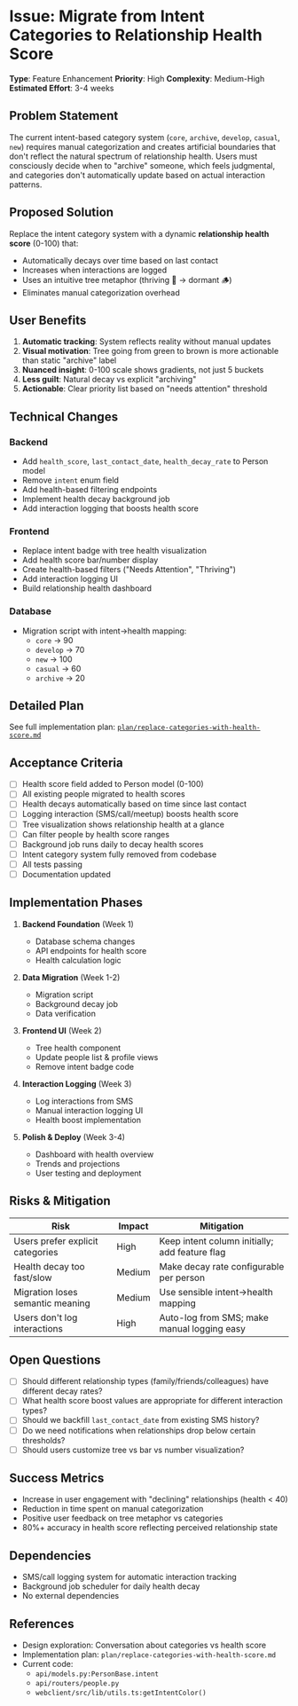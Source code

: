 # Issue: Migrate from Intent Categories to Relationship Health Score

**Type**: Feature Enhancement
**Priority**: High
**Complexity**: Medium-High
**Estimated Effort**: 3-4 weeks

## Problem Statement

The current intent-based category system (`core`, `archive`, `develop`, `casual`, `new`) requires manual categorization and creates artificial boundaries that don't reflect the natural spectrum of relationship health. Users must consciously decide when to "archive" someone, which feels judgmental, and categories don't automatically update based on actual interaction patterns.

## Proposed Solution

Replace the intent category system with a dynamic **relationship health score** (0-100) that:
- Automatically decays over time based on last contact
- Increases when interactions are logged
- Uses an intuitive tree metaphor (thriving 🌳 → dormant 🪵)
- Eliminates manual categorization overhead

## User Benefits

1. **Automatic tracking**: System reflects reality without manual updates
2. **Visual motivation**: Tree going from green to brown is more actionable than static "archive" label
3. **Nuanced insight**: 0-100 scale shows gradients, not just 5 buckets
4. **Less guilt**: Natural decay vs explicit "archiving"
5. **Actionable**: Clear priority list based on "needs attention" threshold

## Technical Changes

### Backend
- Add `health_score`, `last_contact_date`, `health_decay_rate` to Person model
- Remove `intent` enum field
- Add health-based filtering endpoints
- Implement health decay background job
- Add interaction logging that boosts health score

### Frontend
- Replace intent badge with tree health visualization
- Add health score bar/number display
- Create health-based filters ("Needs Attention", "Thriving")
- Add interaction logging UI
- Build relationship health dashboard

### Database
- Migration script with intent→health mapping:
  - `core` → 90
  - `develop` → 70
  - `new` → 100
  - `casual` → 60
  - `archive` → 20

## Detailed Plan

See full implementation plan: [`plan/replace-categories-with-health-score.md`](./replace-categories-with-health-score.md)

## Acceptance Criteria

- [ ] Health score field added to Person model (0-100)
- [ ] All existing people migrated to health scores
- [ ] Health decays automatically based on time since last contact
- [ ] Logging interaction (SMS/call/meetup) boosts health score
- [ ] Tree visualization shows relationship health at a glance
- [ ] Can filter people by health score ranges
- [ ] Background job runs daily to decay health scores
- [ ] Intent category system fully removed from codebase
- [ ] All tests passing
- [ ] Documentation updated

## Implementation Phases

1. **Backend Foundation** (Week 1)
   - Database schema changes
   - API endpoints for health score
   - Health calculation logic

2. **Data Migration** (Week 1-2)
   - Migration script
   - Background decay job
   - Data verification

3. **Frontend UI** (Week 2)
   - Tree health component
   - Update people list & profile views
   - Remove intent badge code

4. **Interaction Logging** (Week 3)
   - Log interactions from SMS
   - Manual interaction logging UI
   - Health boost implementation

5. **Polish & Deploy** (Week 3-4)
   - Dashboard with health overview
   - Trends and projections
   - User testing and deployment

## Risks & Mitigation

| Risk | Impact | Mitigation |
|------|--------|------------|
| Users prefer explicit categories | High | Keep intent column initially; add feature flag |
| Health decay too fast/slow | Medium | Make decay rate configurable per person |
| Migration loses semantic meaning | Medium | Use sensible intent→health mapping |
| Users don't log interactions | High | Auto-log from SMS; make manual logging easy |

## Open Questions

- [ ] Should different relationship types (family/friends/colleagues) have different decay rates?
- [ ] What health score boost values are appropriate for different interaction types?
- [ ] Should we backfill `last_contact_date` from existing SMS history?
- [ ] Do we need notifications when relationships drop below certain thresholds?
- [ ] Should users customize tree vs bar vs number visualization?

## Success Metrics

- Increase in user engagement with "declining" relationships (health < 40)
- Reduction in time spent on manual categorization
- Positive user feedback on tree metaphor vs categories
- 80%+ accuracy in health score reflecting perceived relationship state

## Dependencies

- SMS/call logging system for automatic interaction tracking
- Background job scheduler for daily health decay
- No external dependencies

## References

- Design exploration: Conversation about categories vs health score
- Implementation plan: `plan/replace-categories-with-health-score.md`
- Current code:
  - `api/models.py:PersonBase.intent`
  - `api/routers/people.py`
  - `webclient/src/lib/utils.ts:getIntentColor()`
